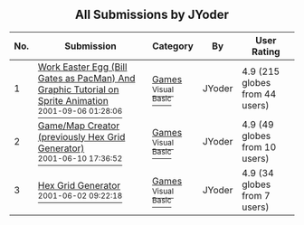 ﻿<div align="center">

## All Submissions by JYoder

</div>

No.  | Submission | Category | By   | User Rating
---- | ---------- | -------- | ---- | -----------
1 | [Work Easter Egg \(Bill Gates as PacMan\) And Graphic Tutorial on Sprite Animation<br /><sup>2001-09-06 01:28:06</sup>](https://github.com/Planet-Source-Code/jyoder-work-easter-egg-bill-gates-as-pacman-and-graphic-tutorial-on-sprite-animation__1-27027) | [Games<br /><sup>Visual Basic</sup>](../ByCategory/games__1-38.md) | JYoder | 4.9 (215 globes from 44 users)
2 | [Game/Map Creator \(previously Hex Grid Generator\)<br /><sup>2001-06-10 17:36:52</sup>](https://github.com/Planet-Source-Code/jyoder-game-map-creator-previously-hex-grid-generator__1-24000) | [Games<br /><sup>Visual Basic</sup>](../ByCategory/games__1-38.md) | JYoder | 4.9 (49 globes from 10 users)
3 | [Hex Grid Generator<br /><sup>2001-06-02 09:22:18</sup>](https://github.com/Planet-Source-Code/jyoder-hex-grid-generator__1-23709) | [Games<br /><sup>Visual Basic</sup>](../ByCategory/games__1-38.md) | JYoder | 4.9 (34 globes from 7 users)
